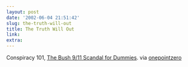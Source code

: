 ```yaml
---
layout: post
date: '2002-06-04 21:51:42'
slug: the-truth-will-out
title: The Truth Will Out
link: 
extra: 
---
```


Conspiracy 101, [The Bush 9/11 Scandal for Dummies](http://www.truthout.org/docs_02/06.03D.bw.911.dum.htm). via [onepointzero](http://www.onepointzero.com)